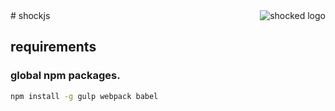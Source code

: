 <img align="right" alt="shocked logo" src="http://shockjs.github.io/shockjs.svg">
# shockjs

## requirements

### global npm packages.
```bash
npm install -g gulp webpack babel
```
